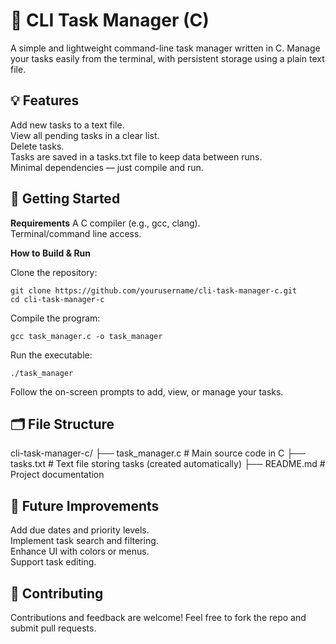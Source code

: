 # 📝 CLI Task Manager (C)

A simple and lightweight command-line task manager written in C. Manage your tasks easily from the terminal, with persistent storage using a plain text file.

## 💡 Features

Add new tasks to a text file.  
View all pending tasks in a clear list.  
Delete tasks.  
Tasks are saved in a tasks.txt file to keep data between runs.  
Minimal dependencies — just compile and run.  

## 🚀 Getting Started

**Requirements**
A C compiler (e.g., gcc, clang).  
Terminal/command line access.  

**How to Build & Run**

Clone the repository:
```
git clone https://github.com/yourusername/cli-task-manager-c.git
cd cli-task-manager-c
```

Compile the program:
```
gcc task_manager.c -o task_manager
```

Run the executable:
```
./task_manager
```

Follow the on-screen prompts to add, view, or manage your tasks.

## 🗂️ File Structure  

cli-task-manager-c/
├── task_manager.c       # Main source code in C
├── tasks.txt            # Text file storing tasks (created automatically)
├── README.md            # Project documentation

## 🔨 Future Improvements

Add due dates and priority levels.  
Implement task search and filtering.  
Enhance UI with colors or menus.  
Support task editing.  

## 🤝 Contributing  

Contributions and feedback are welcome! Feel free to fork the repo and submit pull requests.
